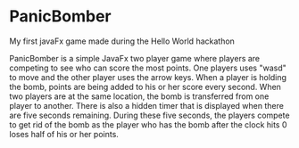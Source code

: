 # PanicBomber
My first javaFx game made during the Hello World hackathon


PanicBomber is a simple JavaFx two player game where players are competing to see who can score the most points. One players uses "wasd" to move and the other player uses the arrow keys. When a player is holding the bomb, points are being added to his or her score every second. When two players are at the same location, the bomb is transferred from one player to another. There is also a hidden timer that is displayed when there are five seconds remaining. During these five seconds, the players compete to get rid of the bomb as the player who has the bomb after the clock hits 0 loses half of his or her points.
